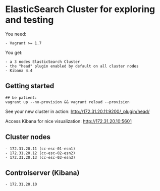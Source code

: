 ElasticSearch Cluster for exploring and testing
===============================================

You need:

    - Vagrant >= 1.7

You get:

    - a 3 nodes ElasticSearch Cluster
    - the "head" plugin enabled by default on all cluster nodes
    - Kibana 4.4

Getting started
---------------

    ## be patient:
    vagrant up --no-provision && vagrant reload --provision

See your new cluster in action: http://172.31.20.11:9200/_plugin/head/


Access Kibana for nice visualization: http://172.31.20.10:5601


Cluster nodes
-------------

    - 172.31.20.11 (cc-esc-01-esn1)
    - 172.31.20.12 (cc-esc-02-esn2)
    - 172.31.20.13 (cc-esc-03-esn3)

Controlserver (Kibana)
----------------------

    - 172.31.20.10
